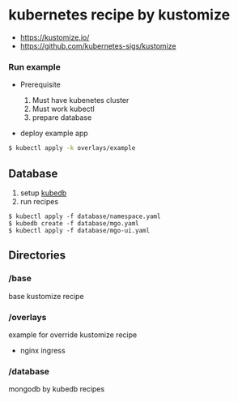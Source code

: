 # kubernetes recipe by kustomize
* https://kustomize.io/
* https://github.com/kubernetes-sigs/kustomize


### Run example

* Prerequisite
  1. Must have kubenetes cluster
  2. Must work kubectl
  3. prepare database


* deploy example app
```bash
$ kubectl apply -k overlays/example
```

## Database
1. setup [kubedb](https://kubedb.com/docs/0.12.0/)
2. run recipes
```
$ kubectl apply -f database/namespace.yaml
$ kubedb create -f database/mgo.yaml
$ kubectl apply -f database/mgo-ui.yaml
```

## Directories

### /base
base kustomize recipe

### /overlays
example for override kustomize recipe
* nginx ingress 

### /database
mongodb by kubedb recipes
